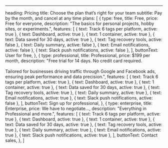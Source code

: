 ---

heading: Pricing
title: Choose the plan that’s right for your team
subtitle: Pay by the month, and cancel at any time
plans: [
{
type: free,
title: Free,
price: Free for everyone,
description: "The basics for personal projects, hobby sites, or experiments.",
features: [
{ text: Track 6 tags per platform, active: true },
{ text: Dashboard, active: true },
{ text: 1 container, active: true },
{ text: Data saved for 30 days, active: true },
{ text: Tag recovery tools, active: false },
{ text: Daily summary, active: false },
{ text: Email notifications, active: false },
{ text: Slack push notifications, active: false },
],
buttonText: User for free,
},
{
type: professional,
title: Professional,
price: $199 per month,
description: "Free trial for 14 days. No credit card required. <br> <br> Tailored for businesses driving traffic through Google and Facebook ads, ensuring peak performance and data precision.",
features:
[
{ text: Track 6 tags per platform, active: true },
{ text: Dashboard, active: true },
{ text: 1 container, active: true },
{ text: Data saved for 30 days, active: true },
{ text: Tag recovery tools, active: true },
{ text: Daily summary, active: true },
{ text: Email notifications, active: true },
{ text: Slack push notifications, active: false },
],
buttonText: Sign up for professional,
},
{
type: enterprise,
title: Enterprise,
price: We have to negotiate...,
description: "Everything in Professional and more.",
features:
[
{ text: Track 6 tags per platform, active: true },
{ text: Dashboard, active: true },
{ text: 1 container, active: true },
{ text: Data saved for 30 days, active: true },
{ text: Tag recovery tools, active: true },
{ text: Daily summary, active: true },
{ text: Email notifications, active: true },
{ text: Slack push notifications, active: true },
],
buttonText: Contact sales,
},
]
